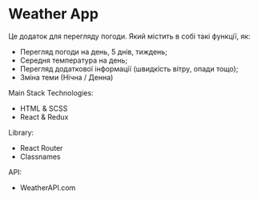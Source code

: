 # Weather App

Це додаток для перегляду погоди. Який містить в собі такі функції, як:
- Перегляд погоди на день, 5 днів, тиждень;
- Середня температура на день;
- Перегляд додаткової інформації (швидкість вітру, опади тощо);
- Зміна теми (Нічна / Денна)


Main Stack Technologies:
- HTML & SCSS
- React & Redux

Library:
- React Router
- Classnames

API:
- WeatherAPI.com
